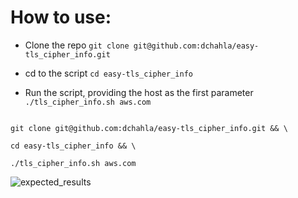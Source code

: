 # How to use:
- Clone the repo 
```git clone git@github.com:dchahla/easy-tls_cipher_info.git```

- cd to the script ```cd easy-tls_cipher_info```

- Run the script, providing the host as the first parameter  ```./tls_cipher_info.sh aws.com```


```

git clone git@github.com:dchahla/easy-tls_cipher_info.git && \

cd easy-tls_cipher_info && \

./tls_cipher_info.sh aws.com

 ```

 ![expected_results](https://res.cloudinary.com/dxrtrkhvl/image/upload/v1727310209/ter6ithak8svkpeyz67y.png)
